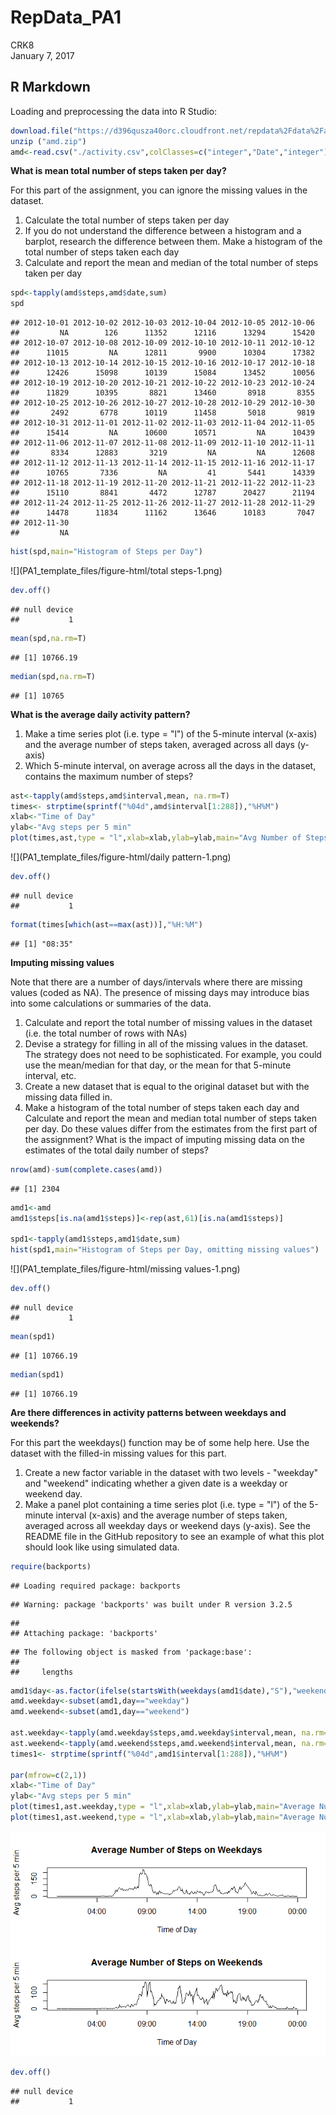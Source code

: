 # RepData_PA1
CRK8  
January 7, 2017  

## R Markdown

Loading and preprocessing the data into R Studio:


```r
download.file("https://d396qusza40orc.cloudfront.net/repdata%2Fdata%2Factivity.zip", dest="amd.zip", mode="wb")
unzip ("amd.zip")
amd<-read.csv("./activity.csv",colClasses=c("integer","Date","integer"))
```

**What is mean total number of steps taken per day?**

For this part of the assignment, you can ignore the missing values in the dataset.

1) Calculate the total number of steps taken per day
2) If you do not understand the difference between a histogram and a barplot, research the difference between them. Make a histogram of the total number of steps taken each day
3) Calculate and report the mean and median of the total number of steps taken per day


```r
spd<-tapply(amd$steps,amd$date,sum)
spd
```

```
## 2012-10-01 2012-10-02 2012-10-03 2012-10-04 2012-10-05 2012-10-06 
##         NA        126      11352      12116      13294      15420 
## 2012-10-07 2012-10-08 2012-10-09 2012-10-10 2012-10-11 2012-10-12 
##      11015         NA      12811       9900      10304      17382 
## 2012-10-13 2012-10-14 2012-10-15 2012-10-16 2012-10-17 2012-10-18 
##      12426      15098      10139      15084      13452      10056 
## 2012-10-19 2012-10-20 2012-10-21 2012-10-22 2012-10-23 2012-10-24 
##      11829      10395       8821      13460       8918       8355 
## 2012-10-25 2012-10-26 2012-10-27 2012-10-28 2012-10-29 2012-10-30 
##       2492       6778      10119      11458       5018       9819 
## 2012-10-31 2012-11-01 2012-11-02 2012-11-03 2012-11-04 2012-11-05 
##      15414         NA      10600      10571         NA      10439 
## 2012-11-06 2012-11-07 2012-11-08 2012-11-09 2012-11-10 2012-11-11 
##       8334      12883       3219         NA         NA      12608 
## 2012-11-12 2012-11-13 2012-11-14 2012-11-15 2012-11-16 2012-11-17 
##      10765       7336         NA         41       5441      14339 
## 2012-11-18 2012-11-19 2012-11-20 2012-11-21 2012-11-22 2012-11-23 
##      15110       8841       4472      12787      20427      21194 
## 2012-11-24 2012-11-25 2012-11-26 2012-11-27 2012-11-28 2012-11-29 
##      14478      11834      11162      13646      10183       7047 
## 2012-11-30 
##         NA
```

```r
hist(spd,main="Histogram of Steps per Day")
```

![](PA1_template_files/figure-html/total steps-1.png)<!-- -->

```r
dev.off()
```

```
## null device 
##           1
```

```r
mean(spd,na.rm=T)
```

```
## [1] 10766.19
```

```r
median(spd,na.rm=T)
```

```
## [1] 10765
```

**What is the average daily activity pattern?**

1) Make a time series plot (i.e. type = "l") of the 5-minute interval (x-axis) and the average number of steps taken, averaged across all days (y-axis)
2) Which 5-minute interval, on average across all the days in the dataset, contains the maximum number of steps?


```r
ast<-tapply(amd$steps,amd$interval,mean, na.rm=T)
times<- strptime(sprintf("%04d",amd$interval[1:288]),"%H%M")
xlab<-"Time of Day"
ylab<-"Avg steps per 5 min"
plot(times,ast,type = "l",xlab=xlab,ylab=ylab,main="Avg Number of Steps Taken Throughout the Day")
```

![](PA1_template_files/figure-html/daily pattern-1.png)<!-- -->

```r
dev.off()
```

```
## null device 
##           1
```

```r
format(times[which(ast==max(ast))],"%H:%M")
```

```
## [1] "08:35"
```

**Imputing missing values**

Note that there are a number of days/intervals where there are missing values (coded as NA). The presence of missing days may introduce bias into some calculations or summaries of the data.

1) Calculate and report the total number of missing values in the dataset (i.e. the total number of rows with NAs)
2) Devise a strategy for filling in all of the missing values in the dataset. The strategy does not need to be sophisticated. For example, you could use the mean/median for that day, or the mean for that 5-minute interval, etc.
3) Create a new dataset that is equal to the original dataset but with the missing data filled in.
4) Make a histogram of the total number of steps taken each day and Calculate and report the mean and median total number of steps taken per day. Do these values differ from the estimates from the first part of the assignment? What is the impact of imputing missing data on the estimates of the total daily number of steps?


```r
nrow(amd)-sum(complete.cases(amd))
```

```
## [1] 2304
```

```r
amd1<-amd
amd1$steps[is.na(amd1$steps)]<-rep(ast,61)[is.na(amd1$steps)]

spd1<-tapply(amd1$steps,amd1$date,sum)
hist(spd1,main="Histogram of Steps per Day, omitting missing values")
```

![](PA1_template_files/figure-html/missing values-1.png)<!-- -->

```r
dev.off()
```

```
## null device 
##           1
```

```r
mean(spd1)
```

```
## [1] 10766.19
```

```r
median(spd1)
```

```
## [1] 10766.19
```

**Are there differences in activity patterns between weekdays and weekends?**

For this part the weekdays() function may be of some help here. Use the dataset with the filled-in missing values for this part.

1) Create a new factor variable in the dataset with two levels - "weekday" and "weekend" indicating whether a given date is a weekday or weekend day.
2) Make a panel plot containing a time series plot (i.e. type = "l") of the 5-minute interval (x-axis) and the average number of steps taken, averaged across all weekday days or weekend days (y-axis). See the README file in the GitHub repository to see an example of what this plot should look like using simulated data.


```r
require(backports)
```

```
## Loading required package: backports
```

```
## Warning: package 'backports' was built under R version 3.2.5
```

```
## 
## Attaching package: 'backports'
```

```
## The following object is masked from 'package:base':
## 
##     lengths
```

```r
amd1$day<-as.factor(ifelse(startsWith(weekdays(amd1$date),"S"),"weekend","weekday"))
amd.weekday<-subset(amd1,day=="weekday")
amd.weekend<-subset(amd1,day=="weekend")
      
ast.weekday<-tapply(amd.weekday$steps,amd.weekday$interval,mean, na.rm=T)
ast.weekend<-tapply(amd.weekend$steps,amd.weekend$interval,mean, na.rm=T)
times1<- strptime(sprintf("%04d",amd1$interval[1:288]),"%H%M")

par(mfrow=c(2,1))
xlab<-"Time of Day"
ylab<-"Avg steps per 5 min"
plot(times1,ast.weekday,type = "l",xlab=xlab,ylab=ylab,main="Average Number of Steps on Weekdays")
plot(times1,ast.weekend,type = "l",xlab=xlab,ylab=ylab,main="Average Number of Steps on Weekends")
```

![](PA1_template_files/figure-html/weekends-1.png)<!-- -->

```r
dev.off()
```

```
## null device 
##           1
```
